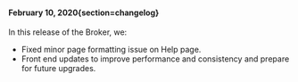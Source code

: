 #### February 10, 2020{section=changelog}
In this release of the Broker, we:

* Fixed minor page formatting issue on Help page.
* Front end updates to improve performance and consistency and prepare for future upgrades.
